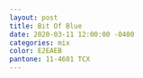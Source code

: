 ```yaml
---
layout: post
title: Bit Of Blue
date: 2020-03-11 12:00:00 -0400
categories: mix
color: E2EAEB
pantone: 11-4601 TCX
---
```

